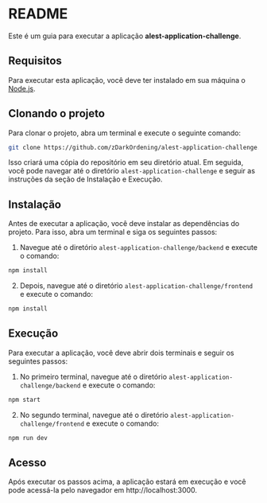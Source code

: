 # README

Este é um guia para executar a aplicação **alest-application-challenge**. 

## Requisitos

Para executar esta aplicação, você deve ter instalado em sua máquina o [Node.js](https://nodejs.org/).

## Clonando o projeto

Para clonar o projeto, abra um terminal e execute o seguinte comando:

```bash
git clone https://github.com/zDarkOrdening/alest-application-challenge.git
```

Isso criará uma cópia do repositório em seu diretório atual. Em seguida, você pode navegar até o diretório `alest-application-challenge` e seguir as instruções da seção de Instalação e Execução.

## Instalação

Antes de executar a aplicação, você deve instalar as dependências do projeto. Para isso, abra um terminal e siga os seguintes passos:

1. Navegue até o diretório `alest-application-challenge/backend` e execute o comando:

```bash
npm install
```

2. Depois, navegue até o diretório `alest-application-challenge/frontend` e execute o comando:

```bash
npm install
```
## Execução

Para executar a aplicação, você deve abrir dois terminais e seguir os seguintes passos:

1. No primeiro terminal, navegue até o diretório `alest-application-challenge/backend` e execute o comando:

```bash
npm start
```

2. No segundo terminal, navegue até o diretório `alest-application-challenge/frontend` e execute o comando:

```bash
npm run dev
```

## Acesso
Após executar os passos acima, a aplicação estará em execução e você pode acessá-la pelo navegador em http://localhost:3000.
